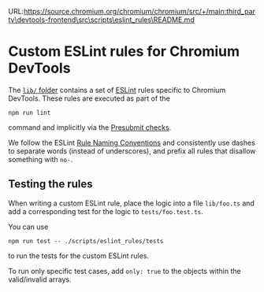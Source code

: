 URL:https://source.chromium.org/chromium/chromium/src/+/main:third_party\devtools-frontend\src\scripts\eslint_rules\README.md
# Custom ESLint rules for Chromium DevTools

The [`lib/` folder](./lib/) contains a set of [ESLint](https://eslint.org) rules
specific to Chromium DevTools. These rules are executed as part of the

```
npm run lint
```

command and implicitly via the [Presubmit checks](../../test/README.md#Presubmit-checks).

We follow the ESLint [Rule Naming Conventions](https://eslint.org/docs/latest/contribute/core-rules#rule-naming-conventions)
and consistently use dashes to separate words (instead of underscores), and prefix
all rules that disallow something with `no-`.

## Testing the rules

When writing a custom ESLint rule, place the logic into a file `lib/foo.ts` and
add a corresponding test for the logic to `tests/foo.test.ts`.

You can use

```
npm run test -- ./scripts/eslint_rules/tests
```

to run the tests for the custom ESLint rules.

To run only specific test cases, add `only: true` to the objects within the valid/invalid arrays.
